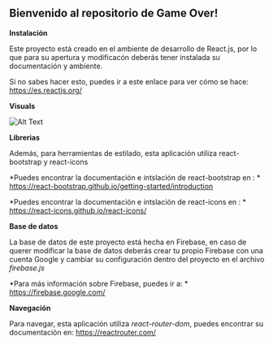 ## Bienvenido al repositorio de Game Over!
**Instalación**

Este proyecto está creado en el ambiente de desarrollo de React.js, por lo que para su apertura y modificacón deberás tener instalada su documentación y ambiente.

Si no sabes hacer esto, puedes ir a este enlace para ver cómo se hace: https://es.reactjs.org/

**Visuals**

![Alt Text](img/videoApp.gif)

**Librerias**

Además, para herramientas de estilado, esta aplicación utiliza react-bootstrap y react-icons

*Puedes encontrar la documentación e intslación de react-bootstrap en : *
https://react-bootstrap.github.io/getting-started/introduction

*Puedes encontrar la documentación e intslación de react-icons en : *
https://react-icons.github.io/react-icons/

**Base de datos**

La base de datos de este proyecto está hecha en Firebase, en caso de querer modificar la base de datos deberás crear tu propio Firebase con una cuenta Google y cambiar su configuración dentro del proyecto en el archivo *firebase.js*

*Para más información sobre Firebase, puedes ir a: *
https://firebase.google.com/

**Navegación**

Para navegar, esta aplicación utiliza *react-router-dom*, puedes encontrar su documentación en:
https://reactrouter.com/